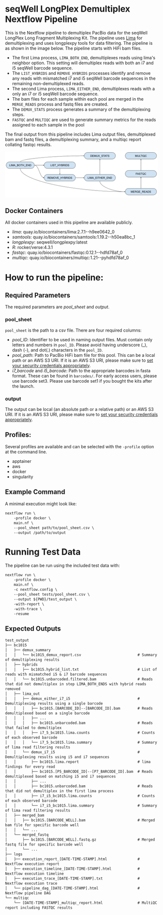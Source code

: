 # seqWell LongPlex Demultiplex Nextflow Pipeline

This is the Nextflow pipeline to demultiplex PacBio data for the seqWell LongPlex Long Fragment Multiplexing Kit.
The pipeline uses [Lima](https://lima.how/) for demultiplexing and uses longplexpy tools for data filtering.
The pipeline is as shown in the image below.
The pipeline starts with HiFi bam files.

 - The first Lima process, `LIMA_BOTH_END`, demultiplexes reads using lima's neighbor option.
 This setting will demultiplex reads with both an i7 and i5 seqWell barcode sequence.
 - The `LIST_HYBRIDS` and `REMOVE_HYBRIDS` processes identify and remove any reads with mismatched i7 and i5 seqWell barcode sequences in the remaining non-demultiplexed reads.
 - The second Lima process, `LIMA_EITHER_END`, demultiplexes reads with a only an i7 or i5 seqWell barcode sequence.
 - The bam files for each sample within each pool are merged in the `MERGE_READS` process and fastq files are created.
 - The `DEMUX_STATS` process generates a summary of the demultiplexing steps.
 - `FASTQC` and `MULTIQC` are used to generate summary metrics for the reads assigned to each sample in the pool

The final output from this pipeline includes Lima output files, demultiplexed bam and fastq files, a demultiplexing summary, and a multiqc report collating fastqc results.

![Fig1. LongPlex Workflow](./docs/LongPlex_Workflow.png)

## Docker Containers

All docker containers used in this pipeline are available publicly.

 - *lima*: quay.io/biocontainers/lima:2.7.1--h9ee0642_0
 - *samtools*: quay.io/biocontainers/samtools:1.19.2--h50ea8bc_1
 - *longplexpy*: seqwell/longplexpy:latest
 - *R*: rocker/verse:4.3.1
 - *fastqc*: quay.io/biocontainers/fastqc:0.12.1--hdfd78af_0
 - *multiqc*: quay.io/biocontainers/multiqc:1.21--pyhdfd78af_0

# How to run the pipeline:

## Required Parameters

The required parameters are *pool_sheet* and *output*.

### pool_sheet 

`pool_sheet` is the path to a csv file.
There are four required columns:

 - *pool_ID*: Identifier to be used in naming output files.
 Must contain only letters and numbers in `pool_ID`.
 Please avoid having underscore (_), dash (-), and dot(.) characters in the `pool_ID`.
 - *pool_path*: Path to PacBio HiFi bam file for this pool.
 This can be a local path or an AWS S3 URI.
 If it is an AWS S3 URI, please make sure to [set your security credentials appropriately](https://www.nextflow.io/docs/latest/amazons3.html#security-credentials).
 - *i7_barcode* and *i5_barcode*: Path to the appropriate barcodes in fasta format.
 These can be found in `barcodes/`.
 For early access users, please use barcode set3.
 Please use barcode set1 if you bought the kits after the launch.

### output

The output can be local (an absolute path or a relative path) or an AWS S3 URI.
If it is an AWS S3 URI, please make sure to [set your security credentials appropriately](https://www.nextflow.io/docs/latest/amazons3.html#security-credentials).

## Profiles:

Several profiles are available and can be selected with the `-profile` option at the command line.

 - apptainer
 - aws
 - docker
 - singularity

## Example Command

A minimal execution might look like:

```
nextflow run \
    -profile docker \
    main.nf \
    --pool_sheet path/to/pool_sheet.csv \
    --output /path/to/output
```

# Running Test Data

The pipeline can be run using the included test data with:

```
nextflow run \
    -profile docker \
    main.nf \
    -c nextflow.config \
    --pool_sheet tests/pool_sheet.csv \
    --output ${PWD}/test_output \
    -with-report \
    -with-trace \
    -resume
```

## Expected Outputs

```
test_output
├── bc1015
│   ├── demux_summary
│   │   └── bc1015_demux_report.csv                          # Summary of demultiplexing results
│   ├── hybrids
│   │   ├── bc1015.hybrid_list.txt                           # List of reads with mismatched i5 & i7 barcode sequences
│   │   └── bc1015.unbarcoded.filtered.bam                   # Reads that did not demultiplex in step LIMA_BOTH_ENDS with hybrid reads removed
│   ├── lima_out
│   │   ├── demux_either_i7_i5                               # Demultiplexing results using a single barcode
│   │   │   ├── bc1015.[BARCODE_ID]--[BARCODE_ID].bam        # Reads demultiplexed based on a single barcode
│   │   │   ├── ...
│   │   │   ├── bc1015.unbarcoded.bam                        # Reads that failed to demultiplex
│   │   │   ├── i7_5_bc1015.lima.counts                      # Counts of each observed barcode
│   │   │   └── i7_5_bc1015.lima.summary                     # Summary of lima read filtering results
│   │   └── demux_i7_i5                                      # Demultiplexing results using i5 and i7 sequences
│   │       ├── bc1015.lima.report                           # lima findings for every read
│   │       ├── bc1015.[P5_BARCODE_ID]--[P7_BARCODE_ID].bam  # Reads demultiplexed based on matching i5 and i7 sequences
│   │       ├── ...
│   │       ├── bc1015.unbarcoded.bam                        # Reads that did not demultiplex in the first lima process
│   │       ├── i7_i5_bc1015.lima.counts                     # Counts of each observed barcode
│   │       └── i7_i5_bc1015.lima.summary                    # Summary of lima read filtering results
│   ├── merged_bam
│   │   ├── bc1015.[BARCODE_WELL].bam                        # Merged bam file for specific barcode well
│   │   └── ...
│   └── merged_fastq
│       ├── bc1015.[BARCODE_WELL].fastq.gz                   # Merged fastq file for specific barcode well
│       └── ...
├── logs
│   ├── execution_report_[DATE-TIME-STAMP].html              # Nextflow execution report
│   ├── execution_timeline_[DATE-TIME-STAMP].html            # Nextflow execution timeline
│   ├── execution_trace_[DATE-TIME-STAMP].txt                # Nextflow execution trace
│   └── pipeline_dag_[DATE-TIME-STAMP].html                  # Nextflow pipeline DAG
└── multiqc
    └── [DATE-TIME-STAMP]_multiqc_report.html                # MultiQC report including FASTQC results
```
